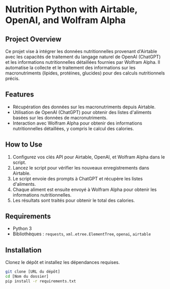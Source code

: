 # Nutrition Python with Airtable, OpenAI, and Wolfram Alpha

## Project Overview
Ce projet vise à intégrer les données nutritionnelles provenant d'Airtable avec les capacités de traitement du langage naturel de OpenAI (ChatGPT) et les informations nutritionnelles détaillées fournies par Wolfram Alpha. Il automatise la collecte et le traitement des informations sur les macronutriments (lipides, protéines, glucides) pour des calculs nutritionnels précis.

## Features
- Récupération des données sur les macronutriments depuis Airtable.
- Utilisation de OpenAI (ChatGPT) pour obtenir des listes d'aliments basées sur les données de macronutriments.
- Interaction avec Wolfram Alpha pour obtenir des informations nutritionnelles détaillées, y compris le calcul des calories.

## How to Use
1. Configurez vos clés API pour Airtable, OpenAI, et Wolfram Alpha dans le script.
2. Lancez le script pour vérifier les nouveaux enregistrements dans Airtable.
3. Le script envoie des prompts à ChatGPT et récupère les listes d'aliments.
4. Chaque aliment est ensuite envoyé à Wolfram Alpha pour obtenir les informations nutritionnelles.
5. Les résultats sont traités pour obtenir le total des calories.

## Requirements
- Python 3
- Bibliothèques : `requests`, `xml.etree.ElementTree`, `openai`, `airtable`

## Installation
Clonez le dépôt et installez les dépendances requises.
```bash
git clone [URL du dépôt]
cd [Nom du dossier]
pip install -r requirements.txt
